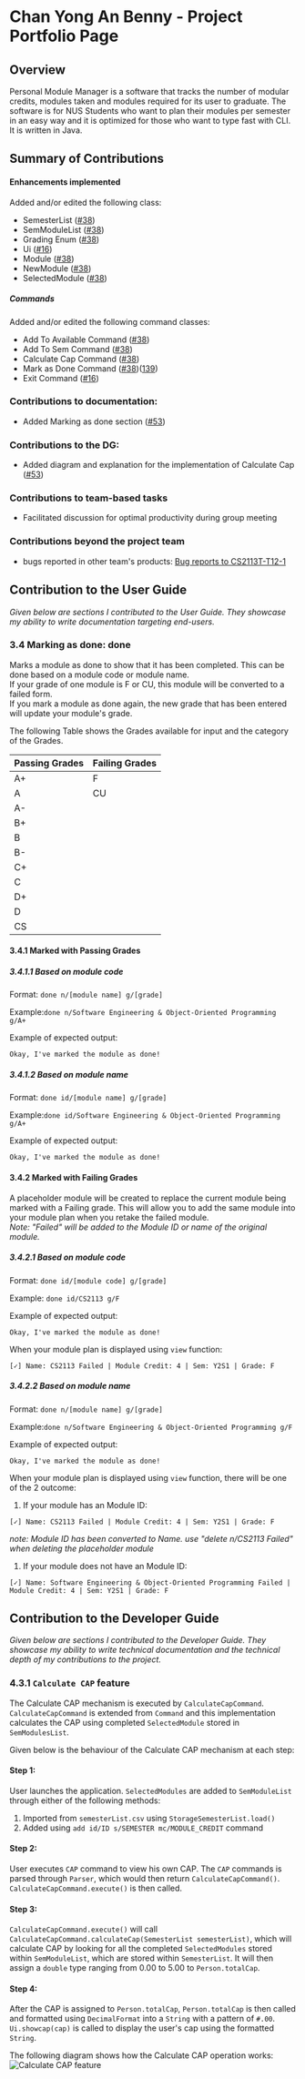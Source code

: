 # Chan Yong An Benny - Project Portfolio Page

## Overview
Personal Module Manager is a software that tracks the number of modular credits, modules taken and modules required 
for its user to graduate. The software is for NUS Students who want to plan their modules per semester in an easy way 
and it is optimized for those who want to type fast with CLI. It is written in Java.  

## Summary of Contributions

#### Enhancements implemented  
Added and/or edited the following class:  
- SemesterList ([#38](https://github.com/AY1920S2-CS2113-T15-3/tp/pull/38))
- SemModuleList ([#38](https://github.com/AY1920S2-CS2113-T15-3/tp/pull/38))
- Grading Enum ([#38](https://github.com/AY1920S2-CS2113-T15-3/tp/pull/38))
- Ui ([#16](https://github.com/AY1920S2-CS2113-T15-3/tp/pull/16))
- Module ([#38](https://github.com/AY1920S2-CS2113-T15-3/tp/pull/38))
- NewModule ([#38](https://github.com/AY1920S2-CS2113-T15-3/tp/pull/38))
- SelectedModule ([#38](https://github.com/AY1920S2-CS2113-T15-3/tp/pull/38))

##### Commands  
Added and/or edited the following command classes:  
- Add To Available Command ([#38](https://github.com/AY1920S2-CS2113-T15-3/tp/pull/38))
- Add To Sem Command ([#38](https://github.com/AY1920S2-CS2113-T15-3/tp/pull/38))
- Calculate Cap Command  ([#38](https://github.com/AY1920S2-CS2113-T15-3/tp/pull/38))
- Mark as Done Command ([#38](https://github.com/AY1920S2-CS2113-T15-3/tp/pull/38))([139](https://github.com/AY1920S2-CS2113-T15-3/tp/pull/139))
- Exit Command ([#16](https://github.com/AY1920S2-CS2113-T15-3/tp/pull/16))

### Contributions to documentation: 
* Added Marking as done section ([#53](https://github.com/AY1920S2-CS2113-T15-3/tp/pull/146))

### Contributions to the DG: 
* Added diagram and explanation for the implementation of Calculate Cap ([#53](https://github.com/AY1920S2-CS2113-T15-3/tp/pull/53))

### Contributions to team-based tasks  
- Facilitated discussion for optimal productivity during group meeting

### Contributions beyond the project team   
- bugs reported in other team's products: [Bug reports to CS2113T-T12-1](https://github.com/bennychanya/ped/issues)  


## Contribution to the User Guide
_Given below are sections I contributed to the User Guide. They showcase my ability to write 
documentation targeting end-users._

### 3.4 Marking as done: done
Marks a module as done to show that it has been completed.
This can be done based on a module code or module name.\
If your grade of one module is F or CU, this module will be converted to a failed form.\
If you mark a module as done again, the new grade that has been entered will update your module's grade.


The following Table shows the Grades available for input and the category of the Grades.

|Passing Grades|Failing Grades|
|---|---|
A+|F |
A|CU
A-|
B+|
B|
B-|
C+|
C|
D+|
D|
CS|

#### 3.4.1 Marked with Passing Grades

##### 3.4.1.1 Based on module code
Format:​ `done n/[module name] g/[grade]`

Example:​ `done n/Software Engineering & Object-Oriented Programming g/A+`

Example of expected output:

`Okay, I've marked the module as done!`

##### 3.4.1.2 Based on module name
Format:​ `done id/[module name] g/[grade]`

Example:​ `done id/Software Engineering & Object-Oriented Programming g/A+`

Example of expected output:

`Okay, I've marked the module as done!`

#### 3.4.2 Marked with Failing Grades

A placeholder module will be created to replace the current module being marked with a Failing grade.
This will allow you to add the same module into your module plan when you retake the failed module.  
*Note: "Failed" will be added to the Module ID or name of the original module.*

##### 3.4.2.1 Based on module code
Format: `done id/[module code] g/[grade]`

Example:​ `done id/CS2113 g/F`

Example of expected output:

`Okay, I've marked the module as done!`

When your module plan is displayed using `view` function:

`[✓] Name: CS2113 Failed | Module Credit: 4 | Sem: Y2S1 | Grade: F`

##### 3.4.2.2 Based on module name
Format:​ `done n/[module name] g/[grade]`

Example:​ `done n/Software Engineering & Object-Oriented Programming g/F`

Example of expected output:

`Okay, I've marked the module as done!`

When your module plan is displayed using `view` function, there will be one of the 2 outcome:

1. If your module has an Module ID:

`[✓] Name: CS2113 Failed | Module Credit: 4 | Sem: Y2S1 | Grade: F`

*note: Module ID has been converted to Name. use "delete n/CS2113 Failed" when deleting the placeholder module*

1. If your module does not have an Module ID:

`[✓] Name: Software Engineering & Object-Oriented Programming Failed | Module Credit: 4 | Sem: Y2S1 | Grade: F`

## Contribution to the Developer Guide
_Given below are sections I contributed to the Developer Guide.
They showcase my ability to write technical documentation and the technical depth of my contributions to the project._

### 4.3.1 `Calculate CAP` feature

The Calculate CAP mechanism is executed by `CalculateCapCommand`.  
`CalculateCapCommand` is extended from `Command` and this implementation calculates the CAP using completed 
`SelectedModule` stored in `SemModulesList`.

Given below is the behaviour of the Calculate CAP mechanism at each step:

#### Step 1: 
User launches the application. `SelectedModules` are added to `SemModuleList` through either of the following methods:
1) Imported from `semesterList.csv` using `StorageSemesterList.load()`
2) Added using `add id/ID s/SEMESTER mc/MODULE_CREDIT` command

#### Step 2:
User executes `CAP` command to view his own CAP. The `CAP` commands is parsed through `Parser`, which would then return 
`CalculateCapCommand()`. `CalculateCapCommand.execute()` is then called.

#### Step 3:
`CalculateCapCommand.execute()` will call `CalculateCapCommand.calculateCap(SemesterList semesterList)`, which will
calculate CAP by looking for all the completed `SelectedModules` stored within `SemModuleList`, which are stored within 
`SemesterList`. It will then assign a `double` type ranging from 0.00 to 5.00 to `Person.totalCap`.

#### Step 4:
After the CAP is assigned to `Person.totalCap`, `Person.totalCap` is then called and formatted using `DecimalFormat` 
into a `String`
with a pattern of `#.00`. `Ui.showcap(cap)` is called to display the user's cap using the formatted `String`.

The following diagram shows how the Calculate CAP operation works:
![Calculate CAP feature](https://github.com/bennychanya/tp/blob/master/CalculateCap.png?raw=true)
